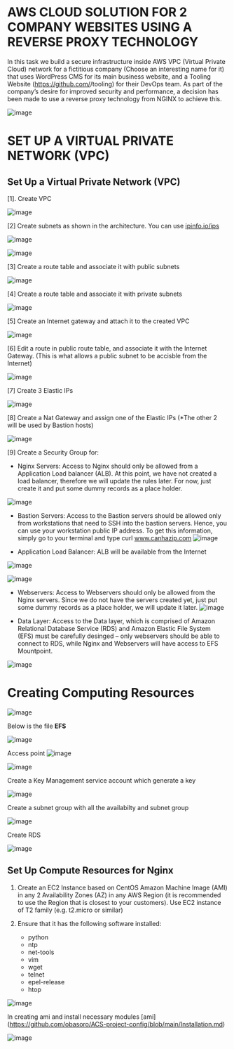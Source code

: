 # AWS CLOUD SOLUTION FOR 2 COMPANY WEBSITES USING A REVERSE PROXY TECHNOLOGY

In this task we build a secure  infrastructure inside AWS VPC (Virtual Private Cloud) network for a fictitious company (Choose an interesting name for it) that uses WordPress CMS for its main business website, and a Tooling Website (https://github.com/<your-name>/tooling) for their DevOps team.
As part of the company’s desire for improved security and performance, a decision has been made to use a reverse proxy technology from NGINX to achieve this.

![image](https://user-images.githubusercontent.com/29310552/179272004-c0c0e545-9f5f-4e76-8c39-69b5f7eb32a4.png)
 
# SET UP A VIRTUAL PRIVATE NETWORK (VPC)
## Set Up a Virtual Private Network (VPC)
 
[1]. Create VPC

![image](https://user-images.githubusercontent.com/29310552/179430837-cfd01864-623e-4031-a779-408775f835ba.png)
 
[2] Create subnets as shown in the architecture. You can use [ipinfo.io/ips](https://ipinfo.io)
 
![image](https://user-images.githubusercontent.com/29310552/179432062-b9ae3e70-f88c-458b-8c9c-7b37a9cbfadd.png)

![image](https://user-images.githubusercontent.com/29310552/179432291-d4b9102d-ccb2-4535-8346-b252a3041f0e.png)

[3] Create a route table and associate it with public subnets
 
![image](https://user-images.githubusercontent.com/29310552/179434123-9c1246fe-8152-499a-8c88-43e71d08f194.png)

[4] Create a route table and associate it with private subnets
 
![image](https://user-images.githubusercontent.com/29310552/179434327-7f22b703-1b76-4785-a071-aaf63e9f0736.png)

[5] Create an Internet gateway and attach it to the created VPC
 
![image](https://user-images.githubusercontent.com/29310552/179430985-dd9303ae-926d-4421-8d78-752f26d7c945.png)
 
[6] Edit a route in public route table, and associate it with the Internet Gateway. (This is what allows a public subnet to be accisble from the Internet)
 
![image](https://user-images.githubusercontent.com/29310552/179434482-b43f1d21-ba5b-430c-944f-97aaf6209299.png)
 
[7] Create 3 Elastic IPs
 
![image](https://user-images.githubusercontent.com/29310552/179435024-c11fcdaf-1445-4bd7-8f64-68d8424a61c2.png)

[8] Create a Nat Gateway and assign one of the Elastic IPs (*The other 2 will be used by Bastion hosts) 
 
![image](https://user-images.githubusercontent.com/29310552/179435205-cc8a5570-d767-4f5f-888c-70bbd3993bb0.png)

[9] Create a Security Group for:
- Nginx Servers: Access to Nginx should only be allowed from a Application Load balancer (ALB). At this point, we have not created a load balancer, therefore we       will update the rules later. For now, just create it and put some dummy records as a place holder.
 
 ![image](https://user-images.githubusercontent.com/29310552/179436112-9450ef92-a651-43e9-8f89-f80fbe834318.png)
 
- Bastion Servers: Access to the Bastion servers should be allowed only from workstations that need to SSH into the bastion servers. Hence, you can use your           workstation public IP address. To get this information, simply go to your terminal and type curl www.canhazip.com
![image](https://user-images.githubusercontent.com/29310552/179436644-cb3b6b0a-0736-4445-bd04-32267335869c.png)
 
- Application Load Balancer: ALB will be available from the Internet
 
![image](https://user-images.githubusercontent.com/29310552/179437478-339d6fad-996b-4478-ada0-af30bd74fe3a.png)
 
![image](https://user-images.githubusercontent.com/29310552/179438053-ce4e0d60-e83f-402e-a794-7c4b7dd1fe08.png)

 
- Webservers: Access to Webservers should only be allowed from the Nginx servers. Since we do not have the servers created yet, just put some dummy records as a       place holder, we will update it later.
![image](https://user-images.githubusercontent.com/29310552/179438667-0b50a5b3-8860-403f-b504-bed7b3cdc637.png)

- Data Layer: Access to the Data layer, which is comprised of Amazon Relational Database Service (RDS) and Amazon Elastic File System (EFS) must be carefully         desinged – only webservers should be able to connect to RDS, while Nginx and Webservers will have access to EFS Mountpoint.
 
![image](https://user-images.githubusercontent.com/29310552/179439442-4e1a625f-9578-4241-8d46-771208408671.png)
 
 
# Creating Computing Resources
 
![image](https://user-images.githubusercontent.com/29310552/179490426-a6776c86-9115-4078-9303-d2993b2a5d3a.png) 
 
 Below is the file <strong>EFS</strong> 
 
![image](https://user-images.githubusercontent.com/29310552/179493477-aa06efba-e39c-4fac-8f66-53e28efb8d0f.png)

Access point 
![image](https://user-images.githubusercontent.com/29310552/179494163-ba8118c8-8b40-4758-94af-83356ff2cd6e.png)
 
![image](https://user-images.githubusercontent.com/29310552/179494856-3d035a6e-a713-4ee0-9a75-2553b6452dc0.png)

Create a Key Management service account which generate a key

![image](https://user-images.githubusercontent.com/29310552/179496134-4741ac6c-6347-4b0b-bc3a-d7f65c007550.png)
 
Create a subnet group with all the availabilty and subnet group

![image](https://user-images.githubusercontent.com/29310552/179500175-a6c86118-e890-4ce0-acdf-8bbb742d40cf.png)

Create RDS

![image](https://user-images.githubusercontent.com/29310552/179501669-153a549b-94ec-4f0e-b022-cd7c838f3235.png)
 
## Set Up Compute Resources for Nginx
1. Create an EC2 Instance based on CentOS Amazon Machine Image (AMI) in any 2 Availability Zones (AZ) in any AWS Region (it is recommended to use the Region that is    closest to your customers). Use EC2 instance of T2 family (e.g. t2.micro or similar)
2. Ensure that it has the following software installed:

    - python
    - ntp
    - net-tools
    - vim
    - wget
    - telnet
    - epel-release
    - htop

![image](https://user-images.githubusercontent.com/29310552/179506422-5f6c8485-dab0-4b09-a48d-f6aa0401bd86.png)
 
In creating ami and install necessary modules [ami] (https://github.com/obasoro/ACS-project-config/blob/main/Installation.md)

![image](https://user-images.githubusercontent.com/29310552/179515419-2b69854f-c09a-46fb-a118-a27f5082ca85.png)











 

  
 
